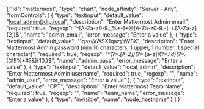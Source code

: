 {
  "id": "mattermost",
  "type": "chart",
  "node_affinity": "Server - Any",
  "formControls": [
    {
      "type": "textinput",
      "default_value": "local_admin@dip.local",
      "description": "Enter Mattermost Admin email.",
      "required": true,
      "regexp": "^[A-Za-z0-9._%+-]+@[A-Za-z0-9.-]+\\.[A-Za-z]{2,}$",
      "name": "admin_email",
      "error_message": "Enter a value"
    },
    {
      "type": "textinput",
      "default_value": "1qaz@WSX1qaz@WSX",
      "description": "Enter Mattermost Admin password (min 10 characters, 1 upper, 1 number, 1 special character)",
      "required": true,
      "regexp": "^(?=.*[A-Z])(?=.*[a-z])(?=.*\\d)(?=.*[@$!%*#?&])[A-Za-z\\d@$!%*#?&]{10,}$",
      "name": "admin_pass",
      "error_message": "Enter a value"
    },
    {
      "type": "textinput",
      "default_value": "local_admin",
      "description": "Enter Mattermost Admin username",
      "required": true,
      "regexp": "",
      "name": "admin_user",
      "error_message": "Enter a value"
    },
    {
      "type": "textinput",
      "default_value": "CPT",
      "description": "Enter Mattermost Team Name",
      "required": true,
      "regexp": "",
      "name": "team_name",
      "error_message": "Enter a value"
    },
    {
      "type": "invisible",
      "name": "node_hostname"
    }
  ]
}
